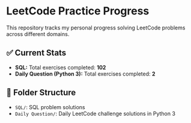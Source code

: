 # LeetCode Practice Progress

This repository tracks my personal progress solving LeetCode problems across different domains.

## ✅ Current Stats

- **SQL:** Total exercises completed: **102**
- **Daily Question (Python 3):** Total exercises completed: **2**

## 📁 Folder Structure

- `SQL/`: SQL problem solutions
- `Daily Question/`: Daily LeetCode challenge solutions in Python 3
